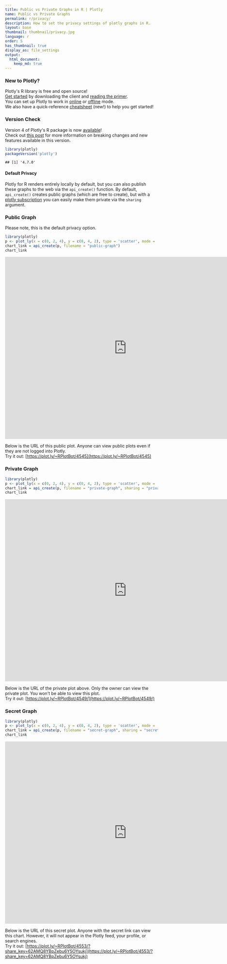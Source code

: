 ```yaml
---
title: Public vs Private Graphs in R | Plotly
name: Public vs Private Graphs
permalink: r/privacy/
description: How to set the privacy settings of plotly graphs in R.
layout: base
thumbnail: thumbnail/privacy.jpg
language: r
order: 5
has_thumbnail: true
display_as: file_settings
output:
  html_document:
    keep_md: true
---
```



### New to Plotly?

Plotly's R library is free and open source!<br>
[Get started](https://plot.ly/r/getting-started/) by downloading the client and [reading the primer](https://plot.ly/r/getting-started/).<br>
You can set up Plotly to work in [online](https://plot.ly/r/getting-started/#hosting-graphs-in-your-online-plotly-account) or [offline](https://plot.ly/r/offline/) mode.<br>
We also have a quick-reference [cheatsheet](https://images.plot.ly/plotly-documentation/images/r_cheat_sheet.pdf) (new!) to help you get started!

### Version Check
Version 4 of Plotly's R package is now [available](https://plot.ly/r/getting-started/#installation)!<br>
Check out [this post](http://moderndata.plot.ly/upgrading-to-plotly-4-0-and-above/) for more information on breaking changes and new features available in this version.

```r
library(plotly)
packageVersion('plotly')
```

```
## [1] '4.7.0'
```

#### Default Privacy
Plotly for R renders entirely locally by default, but you can also publish these graphs to the web via the `api_create()` function. By default, `api_create()` creates public graphs (which are free to create), but with a [plotly subscription](https://plot.ly/products/cloud/) you can easily make them private via the `sharing` argument.

### Public Graph
Please note, this is the default privacy option.


```r
library(plotly)
p <- plot_ly(x = c(0, 2, 4), y = c(0, 4, 2), type = 'scatter', mode = 'markers+lines')
chart_link = api_create(p, filename = "public-graph")
chart_link
```

<iframe src="https://plot.ly/~RPlotBot/4545.embed" width="800" height="600" id="igraph" scrolling="no" seamless="seamless" frameBorder="0"> </iframe>

Below is the URL of this public plot. Anyone can view public plots even if they are not logged into Plotly. <br> Try it out: [https://plot.ly/~RPlotBot/4545](https://plot.ly/~RPlotBot/4545)

### Private Graph

```r
library(plotly)
p <- plot_ly(x = c(0, 2, 4), y = c(0, 4, 2), type = 'scatter', mode = 'markers+lines')
chart_link = api_create(p, filename = "private-graph", sharing = "private")
chart_link
```

<iframe src="https://plot.ly/~RPlotBot/4549.embed" width="800" height="600" id="igraph" scrolling="no" seamless="seamless" frameBorder="0"> </iframe>

Below is the URL of the private plot above. Only the owner can view the private plot. You won't be able to view this plot. <br> Try it out: [https://plot.ly/~RPlotBot/4549/](https://plot.ly/~RPlotBot/4549/)

### Secret Graph

```r
library(plotly)
p <- plot_ly(x = c(0, 2, 4), y = c(0, 4, 2), type = 'scatter', mode = 'markers+lines')
chart_link = api_create(p, filename = "secret-graph", sharing = "secret")
chart_link
```

<iframe src="https://plot.ly/~RPlotBot/4553.embed?share_key=62AMQ8YBpZebu6Y5OYsukj" width="800" height="600" id="igraph" scrolling="no" seamless="seamless" frameBorder="0"> </iframe>

Below is the URL of this secret plot. Anyone with the secret link can view this chart. However, it will not appear in the Plotly feed, your profile, or search engines. <br> Try it out:
[https://plot.ly/~RPlotBot/4553/?share_key=62AMQ8YBpZebu6Y5OYsukj](https://plot.ly/~RPlotBot/4553/?share_key=62AMQ8YBpZebu6Y5OYsukj)
